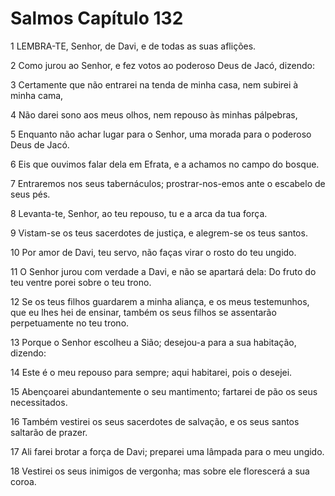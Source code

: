 # Salmos Capítulo 132

1	LEMBRA-TE, Senhor, de Davi, e de todas as suas aflições.

2	Como jurou ao Senhor, e fez votos ao poderoso Deus de Jacó, dizendo:

3	Certamente que não entrarei na tenda de minha casa, nem subirei à minha cama,

4	Não darei sono aos meus olhos, nem repouso às minhas pálpebras,

5	Enquanto não achar lugar para o Senhor, uma morada para o poderoso Deus de Jacó.

6	Eis que ouvimos falar dela em Efrata, e a achamos no campo do bosque.

7	Entraremos nos seus tabernáculos; prostrar-nos-emos ante o escabelo de seus pés.

8	Levanta-te, Senhor, ao teu repouso, tu e a arca da tua força.

9	Vistam-se os teus sacerdotes de justiça, e alegrem-se os teus santos.

10	Por amor de Davi, teu servo, não faças virar o rosto do teu ungido.

11	O Senhor jurou com verdade a Davi, e não se apartará dela: Do fruto do teu ventre porei sobre o teu trono.

12	Se os teus filhos guardarem a minha aliança, e os meus testemunhos, que eu lhes hei de ensinar, também os seus filhos se assentarão perpetuamente no teu trono.

13	Porque o Senhor escolheu a Sião; desejou-a para a sua habitação, dizendo:

14	Este é o meu repouso para sempre; aqui habitarei, pois o desejei.

15	Abençoarei abundantemente o seu mantimento; fartarei de pão os seus necessitados.

16	Também vestirei os seus sacerdotes de salvação, e os seus santos saltarão de prazer.

17	Ali farei brotar a força de Davi; preparei uma lâmpada para o meu ungido.

18	Vestirei os seus inimigos de vergonha; mas sobre ele florescerá a sua coroa.


